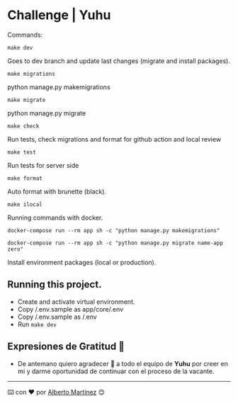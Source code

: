 # Challenge | Yuhu

Commands:

```shell
make dev
```
Goes to dev branch and update last changes (migrate and install packages).

```shell
make migrations
```
python manage.py makemigrations
```shell
make migrate
```
python manage.py migrate

```shell
make check
```
Run tests, check migrations and format for github action and local review
```shell
make test
```
Run tests for server side

```shell
make format
```
Auto format with brunette (black).

```shell
make ilocal
```
Running commands with docker.

```shell
docker-compose run --rm app sh -c "python manage.py makemigrations"
```

```shell
docker-compose run --rm app sh -c "python manage.py migrate name-app zero"
```

Install environment packages (local or production).


## Running this project.

- Create and activate virtual environment.
- Copy /.env.sample as app/core/.env
- Copy /.env.sample as /.env
- Run ```make dev```

## Expresiones de Gratitud 🎁

* De antemano quiero agradecer 🍺  a todo el equipo de **Yuhu** por creer en mi y darme oportunidad de continuar con el proceso de la vacante.



---
⌨️ con ❤️ por [Alberto Martínez](https://github.com/amtzran) 😊

